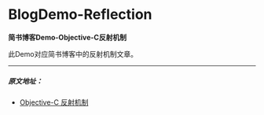 # BlogDemo-Reflection

**简书博客Demo-Objective-C反射机制**

此Demo对应简书博客中的反射机制文章。

***

##### 原文地址：

* [Objective-C 反射机制](http://www.jianshu.com/p/5bbde2480680)
